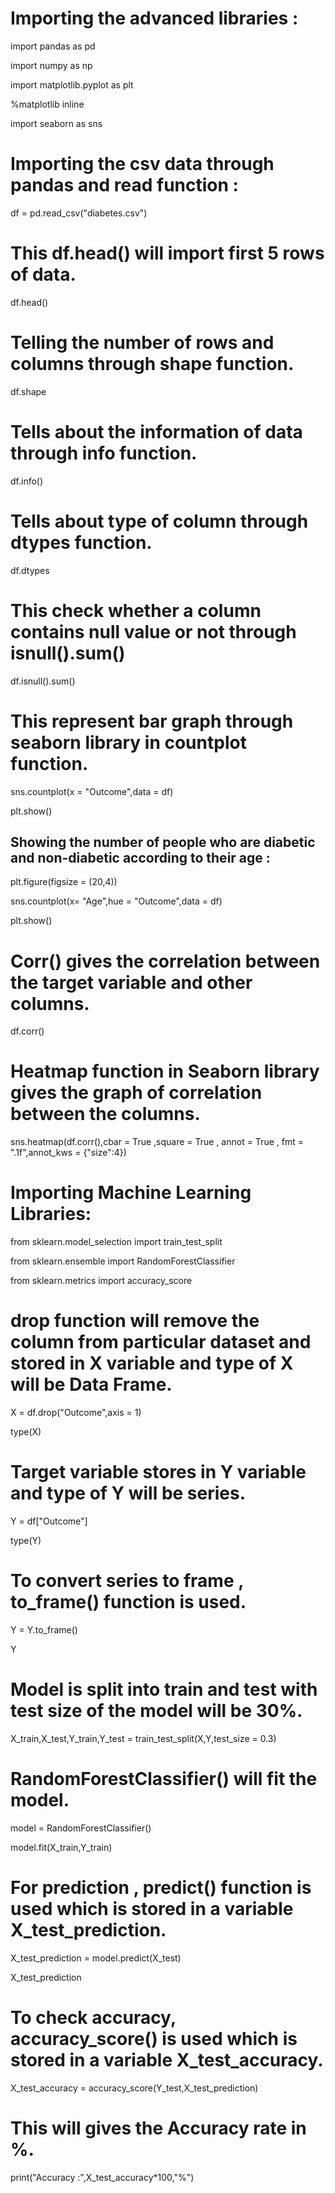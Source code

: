 # Importing the advanced libraries :
import pandas as pd

import numpy as np

import matplotlib.pyplot as plt

%matplotlib inline

import seaborn as sns
# Importing the csv data through pandas and read function :
df = pd.read_csv("diabetes.csv")
# This df.head() will import first 5 rows of data.
df.head()
# Telling the number of rows and columns through shape function.
df.shape
# Tells about the information of data through info function.
df.info()
# Tells about type of column through dtypes function.
df.dtypes
# This check whether a column contains null value or not through isnull().sum()
df.isnull().sum()
# This represent bar graph through seaborn library in countplot function.
sns.countplot(x = "Outcome",data = df)

plt.show()
## Showing the number of people who are diabetic and non-diabetic according to their age :
plt.figure(figsize = (20,4))

sns.countplot(x= "Age",hue = "Outcome",data = df)

plt.show()
# Corr() gives the correlation between the target variable and other columns.
df.corr()
# Heatmap function in Seaborn library  gives the graph of correlation between the columns.
sns.heatmap(df.corr(),cbar = True ,square = True , annot = True , fmt = ".1f",annot_kws = {"size":4})
# Importing Machine Learning Libraries:
from sklearn.model_selection import train_test_split

from sklearn.ensemble import RandomForestClassifier

from sklearn.metrics import accuracy_score
# drop function will remove the column from particular dataset and stored in X  variable and type of X will be Data Frame.
X = df.drop("Outcome",axis = 1)

type(X)
# Target variable stores in Y variable and type of Y will be series.
Y = df["Outcome"]

type(Y)
# To convert series to frame , to_frame() function is used.
Y = Y.to_frame()

Y
# Model is split into train and test with test size of the model will be 30%.
X_train,X_test,Y_train,Y_test = train_test_split(X,Y,test_size = 0.3)
# RandomForestClassifier() will fit the model.
model = RandomForestClassifier()

model.fit(X_train,Y_train)
# For prediction , predict() function is used which is stored in a variable X_test_prediction.
X_test_prediction = model.predict(X_test)

X_test_prediction
# To check accuracy, accuracy_score() is used which is stored in a variable X_test_accuracy.
X_test_accuracy = accuracy_score(Y_test,X_test_prediction)
# This will gives the Accuracy rate in %.
print("Accuracy :",X_test_accuracy*100,"%")
